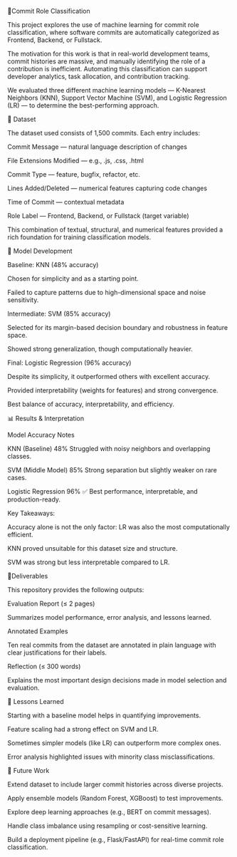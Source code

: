🚀Commit Role Classification






This project explores the use of machine learning for commit role classification, where software commits are automatically categorized as Frontend, Backend, or Fullstack.


The motivation for this work is that in real-world development teams, commit histories are massive, and manually identifying the role of a contribution is inefficient. Automating this classification can support developer analytics, task allocation, and contribution tracking.


We evaluated three different machine learning models — K-Nearest Neighbors (KNN), Support Vector Machine (SVM), and Logistic Regression (LR) — to determine the best-performing approach.


📂 Dataset


The dataset used consists of 1,500 commits. Each entry includes:


Commit Message — natural language description of changes


File Extensions Modified — e.g., .js, .css, .html


Commit Type — feature, bugfix, refactor, etc.


Lines Added/Deleted — numerical features capturing code changes


Time of Commit — contextual metadata


Role Label — Frontend, Backend, or Fullstack (target variable)


This combination of textual, structural, and numerical features provided a rich foundation for training classification models.


🤖 Model Development


Baseline: KNN (48% accuracy)


Chosen for simplicity and as a starting point.


Failed to capture patterns due to high-dimensional space and noise sensitivity.


Intermediate: SVM (85% accuracy)


Selected for its margin-based decision boundary and robustness in feature space.


Showed strong generalization, though computationally heavier.


Final: Logistic Regression (96% accuracy)


Despite its simplicity, it outperformed others with excellent accuracy.


Provided interpretability (weights for features) and strong convergence.


Best balance of accuracy, interpretability, and efficiency.


📊 Results & Interpretation


Model	Accuracy	Notes


KNN (Baseline)	48%	Struggled with noisy neighbors and overlapping classes.


SVM (Middle Model)	85%	Strong separation but slightly weaker on rare cases.


Logistic Regression	96% ✅	Best performance, interpretable, and production-ready.



Key Takeaways:


Accuracy alone is not the only factor: LR was also the most computationally efficient.


KNN proved unsuitable for this dataset size and structure.


SVM was strong but less interpretable compared to LR.


📘Deliverables


This repository provides the following outputs:


Evaluation Report (≤ 2 pages)


Summarizes model performance, error analysis, and lessons learned.


Annotated Examples


Ten real commits from the dataset are annotated in plain language with clear justifications for their labels.


Reflection (≤ 300 words)


Explains the most important design decisions made in model selection and evaluation.


🌱 Lessons Learned


Starting with a baseline model helps in quantifying improvements.


Feature scaling had a strong effect on SVM and LR.


Sometimes simpler models (like LR) can outperform more complex ones.


Error analysis highlighted issues with minority class misclassifications.


🔮 Future Work


Extend dataset to include larger commit histories across diverse projects.


Apply ensemble models (Random Forest, XGBoost) to test improvements.


Explore deep learning approaches (e.g., BERT on commit messages).


Handle class imbalance using resampling or cost-sensitive learning.


Build a deployment pipeline (e.g., Flask/FastAPI) for real-time commit role classification.

